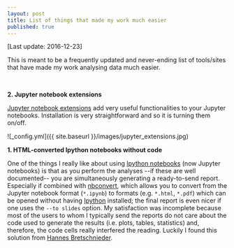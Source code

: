 ```yaml
---
layout: post
title: List of things that made my work much easier
published: true
---
```


[Last update: 2016-12-23]

This is meant to be a frequently updated and never-ending list of tools/sites that have made my work analysing data much easier.

<br>

**2. Jupyter notebook extensions**

[Jupyter notebook extensions](https://github.com/ipython-contrib/jupyter_contrib_nbextensions) add very useful functionalities to your Jupyter notebooks. Installation is very straightforward and so it is turning them on/off.

![_config.yml]({{ site.baseurl }}/images/jupyter_extensions.jpg)

**1. HTML-converted Ipython notebooks without code**

One of the things I really like about using [Ipython notebooks](https://ipython.org/notebook.html) (now Jupyter notebooks) is that as you perform the analyses --if these are well documented-- you are simultaneously generating a ready-to-send report. Especially if combined with [nbconvert](https://github.com/jupyter/nbconvert), which allows you to convert from the Jupyter notebook format (`*.ipynb`) to formats (e.g. `*.html`, `*.pdf`) which can be opened without having [Ipython](http://ipython.org/) installed; the final report is even nicer if one uses the `--to slides` option. My satisfaction was incomplete because most of the users to whom I typically send the reports do not care about the code used to generate the results (i.e. plots, tables, statistics) and, therefore, the code cells really interfered the reading. Luckily I found this solution from [Hannes Bretschnieder](http://hannes-brt.github.io/blog/2013/08/11/ipython-slideshows-will-change-the-way-you-work/).
